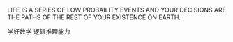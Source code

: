 LIFE IS A SERIES OF LOW PROBAILITY EVENTS AND YOUR 
DECISIONS ARE THE PATHS OF THE REST OF YOUR EXISTENCE
ON EARTH.

学好数学 逻辑推理能力  